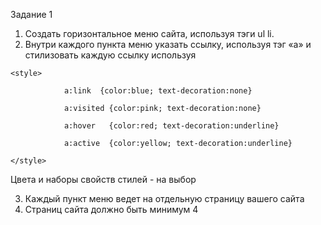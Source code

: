 Задание 1
1) Создать горизонтальное меню сайта, используя тэги ul li.
2) Внутри каждого пункта меню указать ссылку, используя тэг «а» и стилизовать каждую ссылку используя
```
<style>

            a:link	{color:blue; text-decoration:none}

            a:visited {color:pink; text-decoration:none}

            a:hover   {color:red; text-decoration:underline}

            a:active  {color:yellow; text-decoration:underline}

</style>
```
Цвета и наборы свойств стилей - на выбор

3) Каждый пункт меню ведет на отдельную страницу вашего сайта
4) Страниц сайта должно быть минимум 4